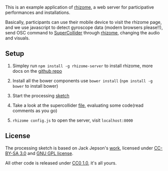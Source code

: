 
This is an example application of [rhizome][rhizome], a web server for  participative performances and installations. 

Basically, participants can use their mobile device to visit the rhizome page, and we use javascript to detect gyroscope data (modern browsers please!!), send OSC command to [SuperCollider](http://supercollider.github.io) through [rhizome][rhizome], changing the audio and visuals.

[rhizome]: https://github.com/sebpiq/rhizome

## Setup

1. Simpley run `npm install -g rhizome-server` to install rhizome, more docs on the [github repo](https://github.com/sebpiq/rhizome)

2. Install all the bower components use `bower install` (`npm install -g bower` to install bower)

4. Start the processing [sketch][sketch]

4. Take a look at the supercollider [file][scfile], evaluating some code(read comments as you go)

5. `rhizome config.js` to open the server, visit `localhost:8000`

[sketch]: https://github.com/kunjinkao/interactive/blob/master/sketch.pde
[scfile]: https://github.com/kunjinkao/interactive/blob/master/interactive.scd


## License

The processing sketch is based on Jack Jepson's [work](http://www.openprocessing.org/sketch/87338), licensed under [CC-BY-SA 3.0](http://creativecommons.org/licenses/by-sa/3.0/) and [GNU GPL license](http://creativecommons.org/licenses/GPL/2.0/).

All other code is released under [CC0 1.0](http://creativecommons.org/publicdomain/zero/1.0/), it's all yours.